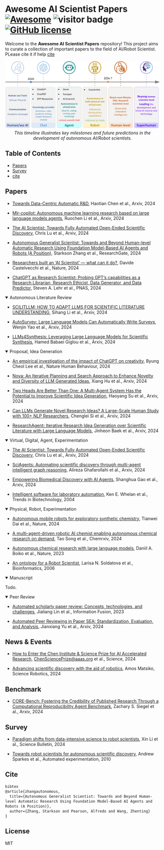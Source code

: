 # Awesome AI Scientist Papers [![Awesome](https://cdn.rawgit.com/sindresorhus/awesome/d7305f38d29fed78fa85652e3a63e154dd8e8829/media/badge.svg)](https://github.com/sindresorhus/awesome) ![visitor badge](https://visitor-badge.lithub.cc/badge?page_id=universea.Awesome-AI-Scientist-Papers&left_text=Visitors) [![GitHub license](https://img.shields.io/github/license/universea/Awesome-AI-Scientist-Papers)](https://github.com/universea/Awesome-AI-Scientist-Papers/blob/main/LICENSE)

Welcome to the **Awesome AI Scientist Papers** repository! This project aims to curate a collection of important papers to the field of AI/Robot Scientist. PLease cite it if help [cite](#cite)

<p align="center">
  <img src="docs/images/future_timeline.jpg" alt="Futrue timeline">
  <br>
  <em>This timeline illustrates key milestones and future predictions in the development of autonomous AI/Robot scientists.</em>

</p>

## Table of Contents

- [Papers](#papers)
- [Survey](#survey)
- [cite](#cite)


## Papers

- [Towards Data-Centric Automatic R&D](https://arxiv.org/abs/2404.11276), Haotian Chen et al., Arxiv, 2024

- [Mlr-copilot: Autonomous machine learning research based on large language models agents](https://arxiv.org/pdf/2408.14033), Ruochen Li et al., Arxiv, 2024

- [The AI Scientist: Towards Fully Automated Open-Ended Scientific Discovery](https://www.arxiv.org/abs/2408.06292), Chris Lu et al., Arxiv, 2024

- [Autonomous Generalist Scientist: Towards and Beyond Human-level Automatic Research Using Foundation Model-Based AI Agents and Robots (A Position)](http://dx.doi.org/10.13140/RG.2.2.35148.01923), Starkson Zhang et al., ResearchGate, 2024 


- [Researchers built an ‘AI Scientist’ — what can it do?](https://doi.org/10.1038/d41586-024-02842-3), Davide Castelvecchi et al., Nature, 2024 


- [ChatGPT as Research Scientist: Probing GPT’s capabilities as a Research Librarian, Research Ethicist, Data Generator, and Data Predictor](https://doi.org/10.1073/pnas.2404328121), Steven A. Lehr et al., PNAS, 2024 


<details open>
<summary>Autonomous Literature Review</summary>

- [SCILITLLM: HOW TO ADAPT LLMS FOR SCIENTIFIC LITERATURE UNDERSTANDING](https://arxiv.org/pdf/2408.15545), Sihang Li et al., Arxiv, 2024

- [AutoSurvey: Large Language Models Can Automatically Write Surveys](https://arxiv.org/pdf/2406.10252), Wenjin Yao et al., Arxiv, 2024

- [LLMs4Synthesis: Leveraging Large Language Models for Scientific Synthesis](https://arxiv.org/abs/2409.18812), Hamed Babaei Giglou et al., Arxiv, 2024

</details>

<details open>
<summary>Proposal, Idea Generation</summary>

- [An empirical investigation of the impact of ChatGPT on creativity](https://doi.org/10.1038/s41562-024-01953-1), Byung Cheol Lee et al., Nature Human Behaviour, 2024

- [Nova: An Iterative Planning and Search Approach to Enhance Novelty and Diversity of LLM Generated Ideas](https://arxiv.org/abs/2410.14255), Xiang Hu et al., Arxiv, 2024

- [Two Heads Are Better Than One: A Multi-Agent System Has the Potential to Improve Scientific Idea Generation](https://arxiv.org/pdf/2410.09403), Haoyang Su et al., Arxiv, 2024

- [Can LLMs Generate Novel Research Ideas? A Large-Scale Human Study with 100+ NLP Researchers](https://arxiv.org/abs/2409.04109), Chenglei Si et al., Arxiv, 2024

- [ResearchAgent: Iterative Research Idea Generation over Scientific Literature with Large Language Models](https://doi.org/10.48550/arXiv.2404.07738), Jinheon Baek et al., Arxiv, 2024

</details>


<details open>
<summary>Virtual, Digital, Agent, Experimentation</summary>

- [The AI Scientist: Towards Fully Automated Open-Ended Scientific Discovery](https://www.arxiv.org/abs/2408.06292), Chris Lu et al., Arxiv, 2024

- [SciAgents: Automating scientific discovery through multi-agent intelligent graph reasoning](https://www.arxiv.org/abs/2409.05556), Alireza Ghafarollahi et al., Arxiv, 2024

- [Empowering Biomedical Discovery with AI Agents](https://arxiv.org/abs/2404.02831), Shanghua Gao et al., Arxiv, 2024

- [Intelligent software for laboratory automation](https://doi.org/10.1016/j.tibtech.2004.07.010), Ken E. Whelan et al., Trends in Biotechnology, 2004

</details>


<details open>
<summary>Physical, Robot, Experimentation</summary>

- [Autonomous mobile robots for exploratory synthetic chemistry](https://www.nature.com/articles/s41586-024-08173-7), Tianwei Dai et al., Nature, 2024

- [A multi-agent-driven robotic AI chemist enabling autonomous chemical research on demand](https://doi.org/10.26434/chemrxiv-2024-w953h-v2), Tao Song et al., Chemrxiv, 2024

- [Autonomous chemical research with large language models](https://www.nature.com/articles/s41586-023-06792-0), Daniil A. Boiko et al., Nature, 2023

- [An ontology for a Robot Scientist](https://doi.org/10.1093/bioinformatics/btl207), Larisa N. Soldatova et al., Bioinformatics, 2006

</details>


<details open>
<summary>Manuscript</summary>

Todo.
</details>


<details open>
<summary>Peer Review</summary>

- [Automated scholarly paper review: Concepts, technologies, and challenges](https://doi.org/10.1016/j.inffus.2023.101830), Jialiang Lin et al., Information Fusion, 2023

- [Automated Peer Reviewing in Paper SEA: Standardization, Evaluation, and Analysis](https://doi.org/10.48550/arXiv.2407.12857), Jianxiang Yu et al., Arxiv, 2024


</details>

## News & Events
- [How to Enter the Chen Institute & Science Prize for AI Accelerated Research](https://www.science.org/content/page/how-enter-chen-institute-science-prize-ai-accelerated-research),   ChenSciencePrize@aaas.org et al., Science, 2024

- [Advancing scientific discovery with the aid of robotics](https://www.science.org/doi/10.1126/scirobotics.adt3842), Amos Matsiko, Science Robotics, 2024

## Benchmark
- [CORE-Bench: Fostering the Credibility of Published Research Through a Computational Reproducibility Agent Benchmark](https://arxiv.org/pdf/2409.11363v1), Zachary S. Siegel et al., Arxiv, 2024



## Survey
- [Paradigm shifts from data-intensive science to robot scientists](https://doi.org/10.1016/j.scib.2024.09.029), Xin Li et al., Science Bulletin, 2024

- [Towards robot scientists for autonomous scientific discovery](https://doi.org/10.1186%2F1759-4499-2-1), Andrew Sparkes et al., Automated experimentation, 2010

## Cite
```
bibtex
@article{zhangautonomous,
  title={Autonomous Generalist Scientist: Towards and Beyond Human-level Automatic Research Using Foundation Model-Based AI Agents and Robots (A Position)},
  author={Zhang, Starkson and Pearson, Alfredo and Wang, Zhenting}
}
```
## License
MIT
